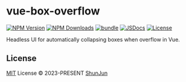 # vue-box-overflow

[![NPM Version][npm-version-src]][npm-version-href]
[![NPM Downloads][npm-downloads-src]][npm-downloads-href]
[![bundle][bundle-src]][bundle-href]
[![JSDocs][jsdocs-src]][jsdocs-href]
[![License][license-src]][license-href]

Headless UI for automatically collapsing boxes when overflow in Vue.

## License

[MIT](./LICENSE) License © 2023-PRESENT [ShunJun](https://github.com/shunjun)

<!-- Badges -->
[npm-version-src]: https://img.shields.io/npm/v/vue-box-overflow?style=flat&colorA=080f12&colorB=1fa669
[npm-version-href]: https://npmjs.com/package/vue-box-overflow
[npm-downloads-src]: https://img.shields.io/npm/dm/vue-box-overflow?style=flat&colorA=080f12&colorB=1fa669
[npm-downloads-href]: https://npmjs.com/package/vue-box-overflow
[bundle-src]: https://img.shields.io/bundlephobia/minzip/vue-box-overflow?style=flat&colorA=080f12&colorB=1fa669&label=minzip
[bundle-href]: https://bundlephobia.com/result?p=vue-box-overflow
[license-src]: https://img.shields.io/github/license/antfu/vue-box-overflow.svg?style=flat&colorA=080f12&colorB=1fa669
[license-href]: https://github.com/antfu/vue-box-overflow/blob/main/LICENSE
[jsdocs-src]: https://img.shields.io/badge/jsdocs-reference-080f12?style=flat&colorA=080f12&colorB=1fa669
[jsdocs-href]: https://www.jsdocs.io/package/vue-box-overflow

